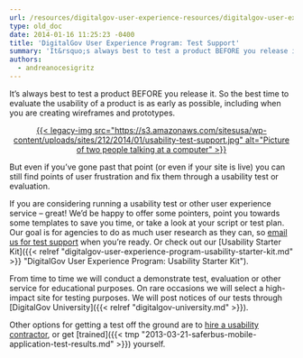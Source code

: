 ```yaml
---
url: /resources/digitalgov-user-experience-resources/digitalgov-user-experience-program-test-support/
type: old_doc
date: 2014-01-16 11:25:23 -0400
title: 'DigitalGov User Experience Program: Test Support'
summary: 'It&rsquo;s always best to test a product BEFORE you release it. So the best time to evaluate the usability of a product is as early as possible, including when you are creating wireframes and prototypes. But even if you&rsquo;ve gone past that point'
authors:
  - andreanocesigritz
---
```


It’s always best to test a product BEFORE you release it. So the best time to evaluate the usability of a product is as early as possible, including when you are creating wireframes and prototypes.

<p style="text-align: center">
  <a href="https://s3.amazonaws.com/sitesusa/wp-content/uploads/sites/212/2014/01/usability-test-support.jpg">{{< legacy-img src="https://s3.amazonaws.com/sitesusa/wp-content/uploads/sites/212/2014/01/usability-test-support.jpg" alt="Picture of two people talking at a computer" >}}</a>
</p>

But even if you’ve gone past that point (or even if your site is live) you can still find points of user frustration and fix them through a usability test or evaluation.

If you are considering running a usability test or other user experience service &#8211; great! We&#8217;d be happy to offer some pointers, point you towards some templates to save you time, or take a look at your script or test plan. Our goal is for agencies to do as much user research as they can, so [email us for test support](mailto:govux@gsa.gov) when you&#8217;re ready. Or check out our [Usability Starter Kit]({{< relref "digitalgov-user-experience-program-usability-starter-kit.md" >}} "DigitalGov User Experience Program: Usability Starter Kit").

From time to time we will conduct a demonstrate test, evaluation or other service for educational purposes. On rare occasions we will select a high-impact site for testing purposes.  We will post notices of our tests through [DigitalGov University]({{< relref "digitalgov-university.md" >}}).

Other options for getting a test off the ground are to [hire a usability contractor](https://www.gsaadvantage.gov/advantage/s/search.do?q=0:2%22usability+testing%22&q=0:1%22usability+testing%22&db=1), or get [trained]({{< tmp "2013-03-21-saferbus-mobile-application-test-results.md" >}}) yourself.